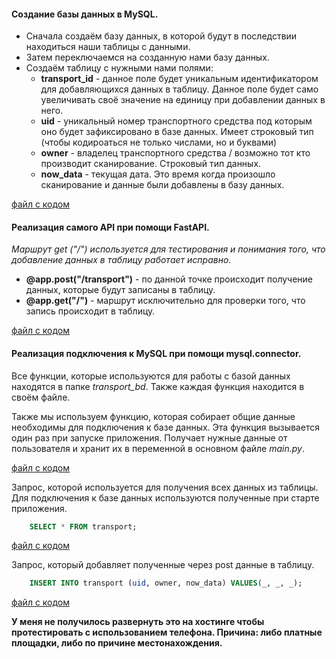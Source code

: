 #### Создание базы данных в MySQL.

+ Сначала создаём базу данных, в которой будут в последствии находиться наши таблицы с данными.
+ Затем переключаемся на созданную нами базу данных.
+ Создаём таблицу с нужными нами полями:
    + **transport_id** - данное поле будет уникальным идентификатором для добавляющихся данных в таблицу. Данное поле будет само увеличивать своё значение на единицу при добавлении данных в него.
    + **uid** - уникальный номер транспортного средства под которым оно будет зафиксировано в базе данных. Имеет строковый тип (чтобы кодироаться не только числами, но и буквами)
    + **owner** - владелец транспортного средства / возможно тот кто производит сканирование. Строковый тип данных.
    + **now_data** - текущая дата. Это время когда произошло сканирование и данные были добавлены в базу данных.

[файл с кодом](transport-bd.sql)

#### Реализация самого API при помощи FastAPI.

*Маршрут get ("/") используется для тестирования и понимания того, что добавление данных в таблицу работает исправно.*

+ **@app.post("/transport")** - по данной точке происходит получение данных, которые будут записаны в таблицу.
+ **@app.get("/")** - маршрут исключительно для проверки того, что запись происходит в таблицу.

[файл с кодом](app/main.py)

#### Реализация подключения к MySQL при помощи mysql.connector.

Все функции, которые используются для работы с базой данных находятся в папке *transport_bd*. Также каждая функция находится в своём файле.

Также мы используем функцию, которая собирает общие данные необходимы для подключения к базе данных. Эта функция вызывается один раз при запуске приложения. Получает нужные данные от пользователя и хранит их в переменной в основном файле *main.py*.

[файл с кодом](app/transport_bd/CONSTANTS.py)

Запрос, которой используется для получения всех данных из таблицы. Для подключения к базе данных используются полученные при старте приложения.
```sql
    SELECT * FROM transport;
```

[файл с кодом](app/transport_bd/select_all_table.py)

Запрос, который добавляет полученные через post данные в таблицу.
```sql
    INSERT INTO transport (uid, owner, now_data) VALUES(_, _, _);
```

[файл с кодом](app/transport_bd/write_sql_information.py)

**У меня не получилось развернуть это на хостинге чтобы протестировать с использованием телефона. Причина: либо платные площадки, либо по причине местонахождения.** 